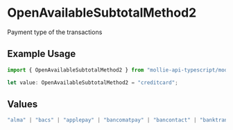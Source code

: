# OpenAvailableSubtotalMethod2

Payment type of the transactions

## Example Usage

```typescript
import { OpenAvailableSubtotalMethod2 } from "mollie-api-typescript/models/operations";

let value: OpenAvailableSubtotalMethod2 = "creditcard";
```

## Values

```typescript
"alma" | "bacs" | "applepay" | "bancomatpay" | "bancontact" | "banktransfer" | "belfius" | "billie" | "bizum" | "bitcoin" | "blik" | "creditcard" | "directdebit" | "eps" | "giftcard" | "giropay" | "googlepay" | "ideal" | "in3" | "inghomepay" | "kbc" | "klarnapaylater" | "klarnapaynow" | "klarnasliceit" | "klarna" | "mbway" | "multibanco" | "mybank" | "paybybank" | "payconiq" | "paypal" | "paysafecard" | "przelewy24" | "riverty" | "satispay" | "podiumcadeaukaart" | "pointofsale" | "sofort" | "swish" | "trustly" | "twint" | "voucher"
```